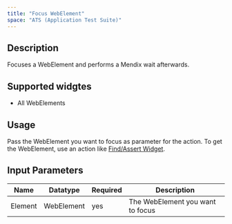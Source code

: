 ```yaml
---
title: "Focus WebElement"
space: "ATS (Application Test Suite)"
---
```

## Description

Focuses a WebElement and performs a Mendix wait afterwards.

## Supported widgtes

 + All WebElements

## Usage

Pass the WebElement you want to focus as parameter for the action. To get the WebElement, use an action like [Find/Assert Widget](FindAssert+Widget).

## Input Parameters

Name | Datatype | Required | Description
---- | -------- | -------- | ---------------
Element | WebElement | yes | The WebElement you want to focus
